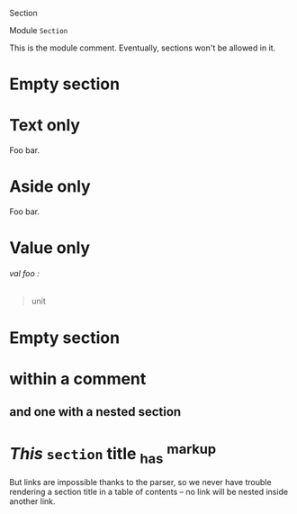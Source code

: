 Section

Module `Section`

This is the module comment. Eventually, sections won't be allowed in it.

# Empty section

# Text only

Foo bar.

# Aside only

Foo bar.

# Value only

<a id="val-foo"></a>

###### val foo :

> unit

# Empty section

# within a comment

## and one with a nested section

# _This_ `section` **title** <sub>has</sub> <sup>markup</sup>

But links are impossible thanks to the parser, so we never have trouble
rendering a section title in a table of contents – no link will be nested
inside another link.
